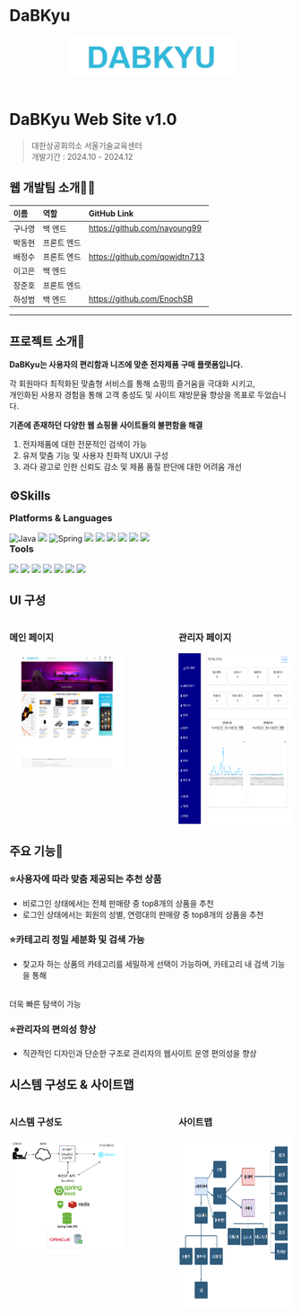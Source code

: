 # DaBKyu

<div style="text-align: center;">
  <img src="README_img/Logo.png" alt="예제 이미지" width="300px">
</div>
<br>


# DaBKyu Web Site v1.0
> 대한상공회의소 서울기술교육센터  
> 개발기간 : 2024.10 - 2024.12
## 웹 개발팀 소개🙌🏻

|   이름  | 역할 | GitHub Link |
|:--------|:------------|:-----|
|  구나영  | 백 엔드     |https://github.com/nayoung99|
|  박동현  | 프론트 엔드 ||
|  배정수  | 프론트 엔드 |https://github.com/qowjdtn713|
|  이고은  | 백 엔드     ||
|  장준호  | 프론트 엔드 ||
|  하성범  | 백 엔드     |https://github.com/EnochSB|
---
## 프로젝트 소개📖
**DaBKyu는 사용자의 편리함과 니즈에 맞춘 전자제품 구매 플랫폼입니다.**

각 회원마다 최적화된 맞춤형 서비스를 통해 쇼핑의 즐거움을 극대화 시키고,
<br>
개인화된 사용자 경험을 통해 고객 충성도 및 사이트 재방문율 향상을 목표로 두었습니다.

**기존에 존재하던 다양한 웹 쇼핑몰 사이트들의 불편함을 해결**
1. 전자제품에 대한 전문적인 검색이 가능
2. 유저 맞춤 기능 및 사용자 친화적 UX/UI 구성
3. 과다 광고로 인한 신뢰도 감소 및 제품 품질 판단에 대한 어려움 개선

## ⚙️Skills
<h3 style="margin-top:0px">Platforms & Languages</h3>
<img src="https://img.shields.io/badge/Java-007396?style=flat-square&logo=Java&logoColor=white" alt="Java" />
<img src="https://img.shields.io/badge/javascript-F7DF1E?style=flat-square&logo=javascript&logoColor=black">
<img src="https://img.shields.io/badge/Spring-6DB33F?style=flat-square&logo=spring&logoColor=white" alt="Spring" />
<img src="https://img.shields.io/badge/ORACLE-F80000?style=flat-square&logo=oracle&logoColor=white">
<!-- <img src="https://img.shields.io/badge/react-61DAFB?style=flat-square&logo=react&logoColor=black"> -->
<img src="https://img.shields.io/badge/apache tomcat-F8DC75?style=flat-square&logo=apachetomcat&logoColor=white">

<img src="https://img.shields.io/badge/Thymeleaf-005F0F?style=flat-square&logo=Thymeleaf&logoColor=white">
<img src="https://img.shields.io/badge/Hibernate-59666C?style=flat-square&logo=hibernate&logoColor=white">
<img src="https://img.shields.io/badge/SpringBoot-6DB33F?style=flat-square&logo=springBoot&logoColor=white">
<img src="https://img.shields.io/badge/springsecurity-6DB33F?style=flat-square&logo=springsecurity&logoColor=white">

<br>
<h3 style="margin-top:0px">Tools</h3>
<img src="https://img.shields.io/badge/git-F05032?style=flat-square&logo=git&logoColor=white">
<img src="https://img.shields.io/badge/Jira-0052CC?style=flat-square&logo=Jira&logoColor=white">
<img src="https://img.shields.io/badge/Notion-000000?style=flat-square&logo=Notion&logoColor=white">
<img src="https://img.shields.io/badge/GitHub-181717?style=flat-square&logo=GitHub&logoColor=white">
<img src="https://img.shields.io/badge/Figma-F24E1E?style=flat-square&logo=Figma&logoColor=white">
<img src="https://img.shields.io/badge/bootstrap-7952B3?style=flat-square&logo=bootstrap&logoColor=white">
<img src="https://img.shields.io/badge/VS Code-007ACC?style=flat-square&logo=visualstudiocode&logoColor=white">

## UI 구성
<div style="display:flex; justify-content: center; gap: 100px">
<div>
<h3>메인 페이지</h3>
  <img src="README_img/main.png" alt="예제 이미지" width="300px">
</div>
<div>
<h3>관리자 페이지</h3>
  <img src="README_img/admin.png" alt="예제 이미지" width="300px" height="304px">
</div>
</div>

## 주요 기능🔎
<h3>⭐사용자에 따라 맞춤 제공되는 추천 상품</h3>

- 비로그인 상태에서는 전체 판매량 중 top8개의 상품을 추천
- 로그인 상태에서는 회원의 성별, 연령대의 판매량 중 top8개의 상품을 추천

<h3>⭐카테고리 정밀 세분화 및 검색 가능</h3>

 - 찾고자 하는 상품의 카테고리를 세밀하게 선택이 가능하며, 카테고리 내 검색 기능을 통해
 <br>
 더욱 빠른 탐색이 가능
 
 <h3>⭐관리자의 편의성 향상</h3>

- 직관적인 디자인과 단순한 구조로 관리자의 웹사이트 운영 편의성을 향상

## 시스템 구성도 & 사이트맵
<div style="display:flex; justify-content: center; gap: 100px">
<div>
<h3>시스템 구성도</h3>
  <img src="README_img/systemDiagram.png" alt="예제 이미지" width="300px">
</div>
<div>
<h3>사이트맵</h3>
  <img src="README_img/siteMap.png" alt="예제 이미지" width="300px" height="304px">
</div>
</div>
